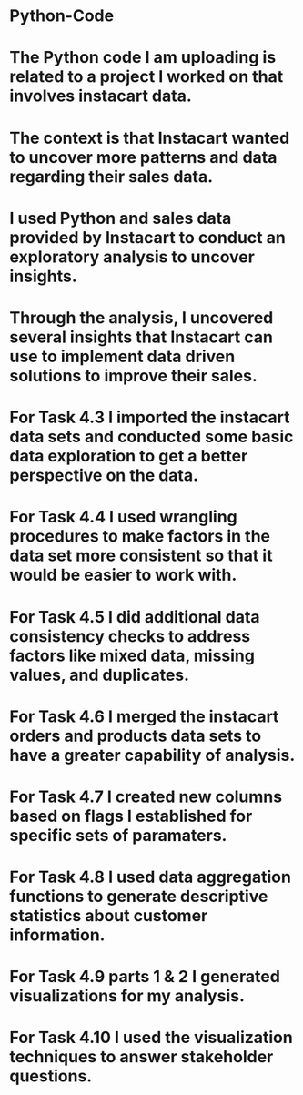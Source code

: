 # Python-Code
# The Python code I am uploading is related to a project I worked on that involves instacart data.
# The context is that Instacart wanted to uncover more patterns and data regarding their sales data.
# I used Python and sales data provided by Instacart to conduct an exploratory analysis to uncover insights.
# Through the analysis, I uncovered several insights that Instacart can use to implement data driven solutions to improve their sales.
# For Task 4.3 I imported the instacart data sets and conducted some basic data exploration to get a better perspective on the data.
# For Task 4.4 I used wrangling procedures to make factors in the data set more consistent so that it would be easier to work with.
# For Task 4.5 I did additional data consistency checks to address factors like mixed data, missing values, and duplicates.
# For Task 4.6 I merged the instacart orders and products data sets to have a greater capability of analysis.
# For Task 4.7 I created new columns based on flags I established for specific sets of paramaters.
# For Task 4.8 I used data aggregation functions to generate descriptive statistics about customer information.
# For Task 4.9 parts 1 & 2 I generated visualizations for my analysis. 
# For Task 4.10 I used the visualization techniques to answer stakeholder questions.
